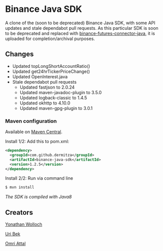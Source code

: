 # Binance Java SDK

A clone of the (soon to be deprecated) Binance Java SDK, with some API updates and stale dependabot pull requests.
As this particular SDK is soon to be deprecated and replaced with [binance-futures-connector-java](https://github.com/binance/binance-futures-connector-java), it is uploaded for completion/archival purposes.


## Changes

- Updated topLongShortAccountRatio()
- Updated get24hrTickerPriceChange()
- Updated OpenInterest.java
- Stale dependabot pull requests
    - Updated fastjson to 2.0.24
    - Updated maven-javadoc-plugin to 3.5.0
    - Updated logback-classic to 1.4.5
    - Updated okhttp to 4.10.0
    - Updated maven-gpg-plugin to 3.0.1

### Maven configuration

Available on [Maven Central](http://search.maven.org/#search).

Install 1/2: Add this to pom.xml:

```xml
<dependency>
  <groupId>com.github.dermitza</groupId>
  <artifactId>binance-java-sdk</artifactId>
  <version>1.2.5</version>
</dependency>
```

Install 2/2: Run via command line

```xml
$ mvn install
```
*The SDK is compiled with Java8*

## Creators
[Yonathan Wolloch](https://github.com/yonathan95)

[Uri Bek](https://github.com/urib94)

[Omri Attal](https://github.com/omriattal)
